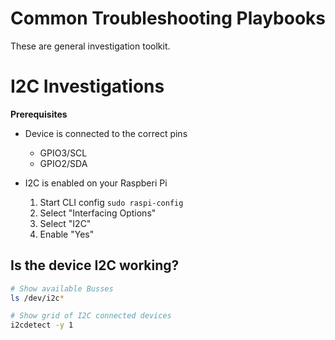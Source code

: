 # Common Troubleshooting Playbooks
These are general investigation toolkit.


# I2C Investigations

**Prerequisites**
- Device is connected to the correct pins
  - GPIO3/SCL
  - GPIO2/SDA
  
- I2C is enabled on your Raspberi Pi
  1. Start CLI config ```sudo raspi-config```
  2. Select "Interfacing Options"
  3. Select "I2C"
  4. Enable "Yes"


## Is the device I2C working?

```bash
# Show available Busses
ls /dev/i2c*

# Show grid of I2C connected devices
i2cdetect -y 1
```